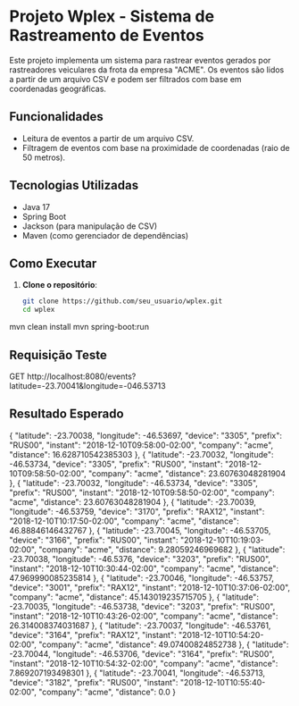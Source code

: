 # Projeto Wplex - Sistema de Rastreamento de Eventos

Este projeto implementa um sistema para rastrear eventos gerados por rastreadores veiculares da frota da empresa "ACME". Os eventos são lidos a partir de um arquivo CSV e podem ser filtrados com base em coordenadas geográficas.

## Funcionalidades

- Leitura de eventos a partir de um arquivo CSV.
- Filtragem de eventos com base na proximidade de coordenadas (raio de 50 metros).

## Tecnologias Utilizadas

- Java 17
- Spring Boot
- Jackson (para manipulação de CSV)
- Maven (como gerenciador de dependências)

## Como Executar

1. **Clone o repositório**:

   ```bash
   git clone https://github.com/seu_usuario/wplex.git
   cd wplex
mvn clean install
mvn spring-boot:run

## Requisição Teste
GET http://localhost:8080/events?latitude=-23.70041&longitude=-046.53713

## Resultado Esperado
{
    "latitude": -23.70038,
    "longitude": -46.53697,
    "device": "3305",
    "prefix": "RUS00",
    "instant": "2018-12-10T09:58:00-02:00",
    "company": "acme",
    "distance": 16.628710542385303
  },
  {
    "latitude": -23.70032,
    "longitude": -46.53734,
    "device": "3305",
    "prefix": "RUS00",
    "instant": "2018-12-10T09:58:50-02:00",
    "company": "acme",
    "distance": 23.60763048281904
  },
  {
    "latitude": -23.70032,
    "longitude": -46.53734,
    "device": "3305",
    "prefix": "RUS00",
    "instant": "2018-12-10T09:58:50-02:00",
    "company": "acme",
    "distance": 23.60763048281904
  },
  {
    "latitude": -23.70039,
    "longitude": -46.53759,
    "device": "3170",
    "prefix": "RAX12",
    "instant": "2018-12-10T10:17:50-02:00",
    "company": "acme",
    "distance": 46.88846146432767
  },
  {
    "latitude": -23.70045,
    "longitude": -46.53705,
    "device": "3166",
    "prefix": "RUS00",
    "instant": "2018-12-10T10:19:03-02:00",
    "company": "acme",
    "distance": 9.28059246969682
  },
  {
    "latitude": -23.70038,
    "longitude": -46.5376,
    "device": "3203",
    "prefix": "RUS00",
    "instant": "2018-12-10T10:30:44-02:00",
    "company": "acme",
    "distance": 47.969990085235814
  },
  {
    "latitude": -23.70046,
    "longitude": -46.53757,
    "device": "3001",
    "prefix": "RAX12",
    "instant": "2018-12-10T10:37:06-02:00",
    "company": "acme",
    "distance": 45.143019235715705
  },
  {
    "latitude": -23.70035,
    "longitude": -46.53738,
    "device": "3203",
    "prefix": "RUS00",
    "instant": "2018-12-10T10:43:26-02:00",
    "company": "acme",
    "distance": 26.314008374031687
  },
  {
    "latitude": -23.70037,
    "longitude": -46.53761,
    "device": "3164",
    "prefix": "RAX12",
    "instant": "2018-12-10T10:54:20-02:00",
    "company": "acme",
    "distance": 49.07400824852738
  },
  {
    "latitude": -23.70044,
    "longitude": -46.53706,
    "device": "3164",
    "prefix": "RUS00",
    "instant": "2018-12-10T10:54:32-02:00",
    "company": "acme",
    "distance": 7.869207193498301
  },
  {
    "latitude": -23.70041,
    "longitude": -46.53713,
    "device": "3182",
    "prefix": "RUS00",
    "instant": "2018-12-10T10:55:40-02:00",
    "company": "acme",
    "distance": 0.0
  }
